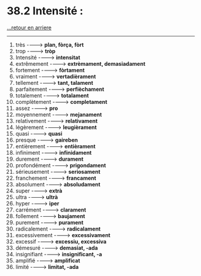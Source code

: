 # 38.2 Intensité : 

[...retour en arriere](../../../menu_fiches.md)

---

1. très  ----> **plan, fòrça, fòrt**
2. trop  ----> **tròp**
3. Intensité  ----> **intensitat**
4. extrêmement  ----> **extrèmament, demasiadament**
5. fortement  ----> **fòrtament**
6. vraiment  ----> **vertadièrament**
7. tellement  ----> **tant, talament**
8. parfaitement  ----> **perfièchament**
9. totalement  ----> **totalament**
10. complètement  ----> **completament**
11. assez  ----> **pro**
12. moyennement  ----> **mejanament**
13. relativement  ----> **relativament**
14. légèrement  ----> **leugièrament**
15. quasi  ----> **quasi**
16. presque  ----> **gaireben**
17. entièrement  ----> **entièrament**
18. infiniment  ----> **infinidament**
19. durement  ----> **durament**
20. profondément  ----> **prigondament**
21. sérieusement  ----> **seriosament**
22. franchement  ----> **francament**
23. absolument  ----> **absoludament**
24. super  ----> **extrà**
25. ultra  ----> **ultrà**
26. hyper  ----> **iper**
27. carrément  ----> **clarament**
28. follement  ----> **baujament**
29. purement  ----> **purament**
30. radicalement  ----> **radicalament**
31. excessivement  ----> **excessivament**
32. excessif  ----> **excessiu, excessiva**
33. démesuré  ----> **demasiat, -ada**
34. insignifiant  ----> **insignificant, -a**
35. amplifié  ----> **amplificat**
36. limité  ----> **limitat, -ada**